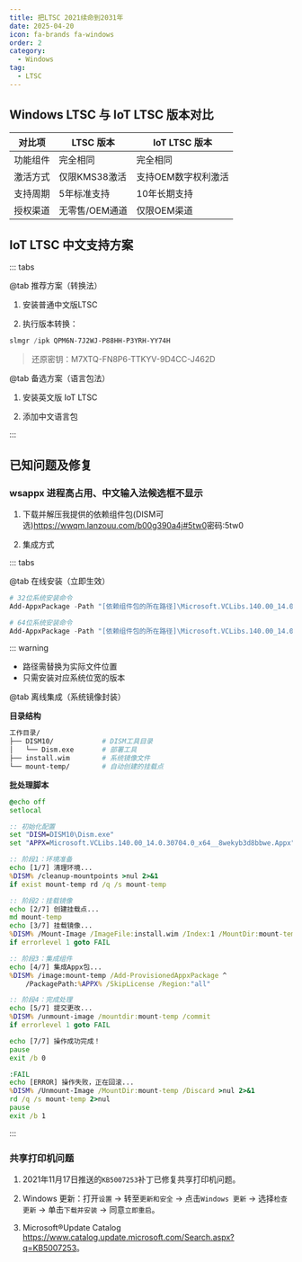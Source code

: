 ```yaml
---
title: 把LTSC 2021续命到2031年
date: 2025-04-20
icon: fa-brands fa-windows
order: 2
category:
  - Windows
tag:
  - LTSC
---
```


## Windows LTSC 与 IoT LTSC 版本对比

| 对比项        | LTSC 版本              | IoT LTSC 版本          |
|---------------|------------------------|------------------------|
| 功能组件      | 完全相同               | 完全相同               |
| 激活方式      | 仅限KMS38激活          | 支持OEM数字权利激活    |
| 支持周期      | 5年标准支持            | 10年长期支持           |
| 授权渠道      | 无零售/OEM通道         | 仅限OEM渠道            |

## IoT LTSC 中文支持方案

::: tabs

@tab 推荐方案（转换法）

1. 安装普通中文版LTSC

2. 执行版本转换：

```powershell
slmgr /ipk QPM6N-7J2WJ-P88HH-P3YRH-YY74H
```
> 还原密钥：M7XTQ-FN8P6-TTKYV-9D4CC-J462D

@tab 备选方案（语言包法）

1. 安装英文版 IoT LTSC

2. 添加中文语言包

:::

## 已知问题及修复

### wsappx 进程高占用、中文输入法候选框不显示

1. 下载并解压我提供的依赖组件包(DISM可选)<https://wwqm.lanzouu.com/b00g390a4j#5tw0>密码:5tw0

2. 集成方式

::: tabs

@tab 在线安装（立即生效）

```powershell
# 32位系统安装命令
Add-AppxPackage -Path "[依赖组件包的所在路径]\Microsoft.VCLibs.140.00_14.0.30704.0_x86__8wekyb3d8bbwe.Appx"

# 64位系统安装命令
Add-AppxPackage -Path "[依赖组件包的所在路径]\Microsoft.VCLibs.140.00_14.0.30704.0_x64__8wekyb3d8bbwe.Appx"
```
::: warning
- 路径需替换为实际文件位置
- 只需安装对应系统位宽的版本


@tab 离线集成（系统镜像封装）

**目录结构**

```bash
工作目录/
├── DISM10/            # DISM工具目录
│   └── Dism.exe       # 部署工具
├── install.wim        # 系统镜像文件  
└── mount-temp/        # 自动创建的挂载点
```

**批处理脚本**

```bat
@echo off
setlocal

:: 初始化配置
set "DISM=DISM10\Dism.exe"
set "APPX=Microsoft.VCLibs.140.00_14.0.30704.0_x64__8wekyb3d8bbwe.Appx"

:: 阶段1：环境准备
echo [1/7] 清理环境...
%DISM% /cleanup-mountpoints >nul 2>&1
if exist mount-temp rd /q /s mount-temp

:: 阶段2：挂载镜像  
echo [2/7] 创建挂载点...
md mount-temp
echo [3/7] 挂载镜像...
%DISM% /Mount-Image /ImageFile:install.wim /Index:1 /MountDir:mount-temp
if errorlevel 1 goto FAIL

:: 阶段3：集成组件
echo [4/7] 集成Appx包...
%DISM% /image:mount-temp /Add-ProvisionedAppxPackage ^
    /PackagePath:%APPX% /SkipLicense /Region:"all"

:: 阶段4：完成处理
echo [5/7] 提交更改...
%DISM% /unmount-image /mountdir:mount-temp /commit
if errorlevel 1 goto FAIL

echo [7/7] 操作成功完成！
pause
exit /b 0

:FAIL
echo [ERROR] 操作失败，正在回滚...
%DISM% /Unmount-Image /MountDir:mount-temp /Discard >nul 2>&1
rd /q /s mount-temp 2>nul
pause
exit /b 1
```

:::

### 共享打印机问题

1. 2021年11月17日推送的`KB5007253`补丁已修复共享打印机问题。

2. Windows 更新：打开`设置` → 转至`更新和安全` → 点击`Windows 更新` → 选择`检查更新` → 单击`下载并安装` → 同意`立即重启`。

3. Microsoft®Update Catalog <https://www.catalog.update.microsoft.com/Search.aspx?q=KB5007253>。

